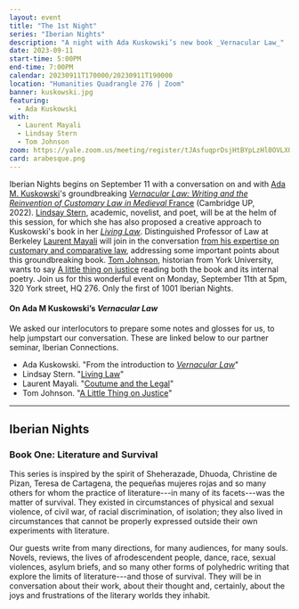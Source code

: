 ```yaml
---
layout: event
title: "The 1st Night"
series: "Iberian Nights"
description: "A night with Ada Kuskowski’s new book _Vernacular Law_"
date: 2023-09-11
start-time: 5:00PM
end-time: 7:00PM
calendar: 20230911T170000/20230911T190000
location: "Humanities Quadrangle 276 | Zoom"
banner: kuskowski.jpg
featuring:
  - Ada Kuskowski
with:
  - Laurent Mayali
  - Lindsay Stern
  - Tom Johnson
zoom: https://yale.zoom.us/meeting/register/tJAsfuqprDsjHtBYpLzHl0OVLXQfvygTHuL7
card: arabesque.png
---
```


Iberian Nights begins on September 11 with a conversation on and with [Ada M. Kuskowski](https://live-sas-www-history.pantheon.sas.upenn.edu/people/faculty/ada-maria-kuskowski)'s groundbreaking [*Vernacular Law: Writing and the Reinvention of Customary Law in Medieval* France](https://www-cambridge-org.yale.idm.oclc.org/core/books/vernacular-law/363C98D9E7AFB2D8EF9BD566481466FA) (Cambridge UP, 2022). [Lindsay Stern](https://iberian-connections.yale.edu/author/lindsay-stern/), academic, novelist, and poet, will be at the helm of this session, for which she has also proposed a creative approach to Kuskowski's book in her [_Living Law_](https://iberian-connections.yale.edu/articles/living-law-stern/). Distinguished Professor of Law at Berkeley [Laurent Mayali](https://iberian-connections.yale.edu/author/laurent-mayali/) will join in the conversation [from his expertise on customary and comparative law](https://iberian-connections.yale.edu/articles/coutume-and-the-legal/), addressing some important points about this groundbreaking book. [Tom Johnson](https://iberian-connections.yale.edu/author/tom-johnson/), historian from York University, wants to say [A little thing on justice](https://iberian-connections.yale.edu/articles/a-little-thing-on-justice-johnson/) reading both the book and its internal poetry. Join us for this wonderful event on Monday, September 11th at 5pm, 320 York street, HQ 276. Only the
first of 1001 Iberian Nights.

#### On Ada M Kuskowski’s _Vernacular Law_

We asked our interlocutors to prepare some notes and glosses for us, to help jumpstart our conversation. These are linked below to our partner seminar, Iberian Connections.

- Ada Kuskowski. "From the introduction to [_Vernacular Law_](https://iberian-connections.yale.edu/articles/vernacular-law-kuskowski/)"
- Lindsay Stern. "[Living Law](https://iberian-connections.yale.edu/articles/living-law-stern/)"
- Laurent Mayali. "[Coutume and the Legal](https://iberian-connections.yale.edu/articles/coutume-and-the-legal/)"
- Tom Johnson. "[A Little Thing on Justice](https://iberian-connections.yale.edu/articles/a-little-thing-on-justice-johnson/)"

---

## Iberian Nights

### Book One: Literature and Survival

This series is inspired by the spirit of Sheherazade, Dhuoda, Christine de Pizan, Teresa de Cartagena, the pequeñas mujeres rojas and so many others for whom the practice of literature---in many of its facets---was the matter of survival. They existed in circumstances of physical and sexual violence, of civil war, of racial discrimination, of isolation; they also lived in circumstances that cannot be properly expressed outside their own experiments with literature.

Our guests write from many directions, for many audiences, for many souls. Novels, reviews, the lives of afrodescendent people, dance, race, sexual violences, asylum briefs, and so many other forms of polyhedric writing that explore the limits of literature---and those of survival. They will be in conversation about their work, about their thought and, certainly, about the joys and frustrations of the literary worlds they inhabit.

